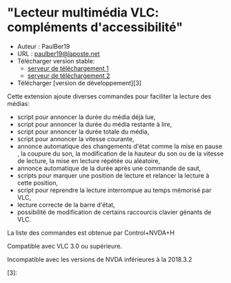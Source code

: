 # "Lecteur multimédia VLC: compléments d'accessibilité" #

* Auteur : PaulBer19
* URL : paulber19@laposte.net
* Télécharger version stable:
	* [serveur de téléchargement 1][1]
	* [serveur de téléchargement 2][2]
* Télécharger [version de développement][3]


Cette extension ajoute diverses commandes pour faciliter la lecture des médias:

* script  pour annoncer la durée du média  déjà lue,
* script pour annoncer la durée du média restante à lire,
* script pour annoncer la durée totale du média,
* script pour annoncer la vitesse courante,
* annonce automatique des changements d'état comme la mise en pause , la coupure du son, la modification de la hauteur du son ou de la vitesse de lecture, la  mise en lecture répétée ou aléatoire,
* annonce automatique de la durée après une commande  de saut,
* scripts pour marquer une position de lecture et relancer la lecture  à cette position,
* script pour reprendre la lecture interrompue au temps mémorisé par VLC,
* lecture correcte de la barre d'état,
* possibilité de modification de certains raccourcis clavier génants de VLC.


La liste des commandes est obtenue par Control+NVDA+H

Compatible avec VLC 3.0 ou supérieure.

Incompatible avec les versions de NVDA inférieures à la 2018.3.2

[1]: http://angouleme.avh.asso.fr/fichesinfo/fiches_nvda/data/VLCAccessEnhancement-1.2.nvda-addon
[2]: https://rawgit.com/paulber007/AllMyNVDAAddons/master/VLC/VLCAccessEnhancement-1.2.nvda-addon

[3]:
